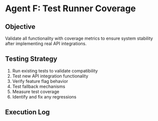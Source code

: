 # Agent F: Test Runner Coverage

## Objective
Validate all functionality with coverage metrics to ensure system stability after implementing real API integrations.

## Testing Strategy
1. Run existing tests to validate compatibility
2. Test new API integration functionality
3. Verify feature flag behavior
4. Test fallback mechanisms
5. Measure test coverage
6. Identify and fix any regressions

## Execution Log